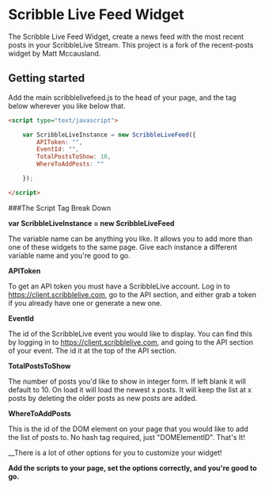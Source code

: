 Scribble Live Feed Widget
===========
The Scribble Live Feed Widget, create a news feed with the most recent posts in your ScribbleLive Stream.
This project is a fork of the recent-posts widget by Matt Mccausland.

## Getting started

Add the main scribblelivefeed.js to the head of your page, and the tag below wherever you like below that.

```HTML
<script type="text/javascript">

    var ScribbleLiveInstance = new ScribbleLiveFeed({
        APIToken: "",
        EventId: "",
        TotalPostsToShow: 10,
        WhereToAddPosts: ""

    });

</script>
```

###The Script Tag Break Down


__var ScribbleLiveInstance = new ScribbleLiveFeed__

The variable name can be anything you like. It allows you to add more than one of these widgets to the same page. Give each instance a different variable name and you're good to go.

__APIToken__

To get an API token you must have a ScribbleLive account. Log in to https://client.scribblelive.com, go to the API section, and either grab a token if you already have one or generate a new one.

__EventId__

The id of the ScribbleLive event you would like to display. You can find this by logging in to https://client.scribblelive.com, and going to the API section of your event. The id it at the top of the API section.

__TotalPostsToShow__

The number of posts you'd like to show in integer form. If left blank it will default to 10. On load it will load the newest x posts. It will keep the list at x posts by deleting the older posts as new posts are added.

__WhereToAddPosts__

This is the id of the DOM element on your page that you would like to add the list of posts to. No hash tag required, just "DOMElementID".
That's It!

__There is a lot of other options for you to customize your widget!

__Add the scripts to your page, set the options correctly, and you're good to go.__

